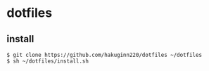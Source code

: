 # dotfiles

## install

```shell
$ git clone https://github.com/hakuginn220/dotfiles ~/dotfiles
$ sh ~/dotfiles/install.sh
```
